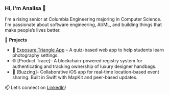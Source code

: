 ### Hi, I'm Analisa 👋

I'm a rising senior at Columbia Engineering majoring in Computer Science. I'm passionate about software engineering, AI/ML, and building things that make people’s lives better.

🔧 **Projects**
- 🧠 [Exposure Triangle App](https://github.com/analisa-w/exposure-triangle) – A quiz-based web app to help students learn photography settings.
- 🌐 [Product Trace]– A blockchain-powered registry system for authenticating and tracking ownership of luxury designer handbags.
- 🥂 [Buzzing]- Collaborative iOS app for real-time location-based event sharing. Built in Swift with MapKit and peer-based updates. 

📫 Let’s connect on [LinkedIn](www.linkedin.com/in/analisa-wood)!


<!--
**analisa-w/analisa-w** is a ✨ _special_ ✨ repository because its `README.md` (this file) appears on your GitHub profile.

Here are some ideas to get you started:

- 🔭 I’m currently working on ...
- 🌱 I’m currently learning ...
- 👯 I’m looking to collaborate on ...
- 🤔 I’m looking for help with ...
- 💬 Ask me about ...
- 📫 How to reach me: ...
- 😄 Pronouns: ...
- ⚡ Fun fact: ...
-->
